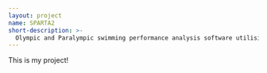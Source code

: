 ```yaml
---
layout: project
name: SPARTA2
short-description: >-
  Olympic and Paralympic swimming performance analysis software utilising deep convolutional neural networks.
---
```


This is my project!
